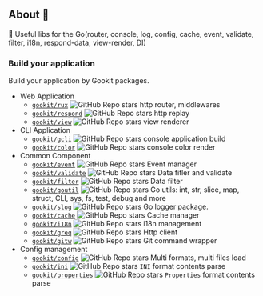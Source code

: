 ## About 👋

🧰 Useful libs for the Go(router, console, log, config, cache, event, validate, filter, i18n, respond-data, view-render, DI)


### Build your application

Build your application by Gookit packages.

- Web Application
  - [`gookit/rux`](https://github.com/gookit/rux) ![GitHub Repo stars](https://img.shields.io/github/stars/gookit/rux?style=flat-square) http router, middlewares
  - [`gookit/respond`](https://github.com/gookit/respond) ![GitHub Repo stars](https://img.shields.io/github/stars/gookit/respond?style=flat-square) http replay 
  - [`gookit/view`](https://github.com/gookit/view) ![GitHub Repo stars](https://img.shields.io/github/stars/gookit/view?style=flat-square) view renderer
- CLI Application
  - [`gookit/gcli`](https://github.com/gookit/gcli) ![GitHub Repo stars](https://img.shields.io/github/stars/gookit/gcli?style=flat-square) console application build
  - [`gookit/color`](https://github.com/gookit/color) ![GitHub Repo stars](https://img.shields.io/github/stars/gookit/color?style=flat-square) console color render
- Common Component
  - [`gookit/event`](https://github.com/gookit/event) ![GitHub Repo stars](https://img.shields.io/github/stars/gookit/event?style=flat-square) Event manager
  - [`gookit/validate`](https://github.com/gookit/validate) ![GitHub Repo stars](https://img.shields.io/github/stars/gookit/validate?style=flat-square) Data fitler and validate
  - [`gookit/filter`](https://github.com/gookit/filter) ![GitHub Repo stars](https://img.shields.io/github/stars/gookit/filter?style=flat-square) Data filter
  - [`gookit/goutil`](https://github.com/gookit/goutil) ![GitHub Repo stars](https://img.shields.io/github/stars/gookit/goutil?style=flat-square) Go utils: int, str, slice, map, struct, CLI, sys, fs, test, debug and more
  - [`gookit/slog`](https://github.com/gookit/slog) ![GitHub Repo stars](https://img.shields.io/github/stars/gookit/slog?style=flat-square) Go logger package.
  - [`gookit/cache`](https://github.com/gookit/cache) ![GitHub Repo stars](https://img.shields.io/github/stars/gookit/cache?style=flat-square) Cache manager
  - [`gookit/i18n`](https://github.com/gookit/i18n) ![GitHub Repo stars](https://img.shields.io/github/stars/gookit/i18n?style=flat-square) i18n management
  - [`gookit/greq`](https://github.com/gookit/greq) ![GitHub Repo stars](https://img.shields.io/github/stars/gookit/greq?style=flat-square) Http client
  - [`gookit/gitw`](https://github.com/gookit/gitw) ![GitHub Repo stars](https://img.shields.io/github/stars/gookit/gitw?style=flat-square) Git command wrapper
- Config management
  - [`gookit/config`](https://github.com/gookit/config) ![GitHub Repo stars](https://img.shields.io/github/stars/gookit/config?style=flat-square) Multi formats, multi files load
  - [`gookit/ini`](https://github.com/gookit/ini) ![GitHub Repo stars](https://img.shields.io/github/stars/gookit/ini?style=flat-square) `INI` format contents parse
  - [`gookit/properties`](https://github.com/gookit/properties) ![GitHub Repo stars](https://img.shields.io/github/stars/gookit/properties?style=flat-square) `Properties` format contents parse

<!--

**Here are some ideas to get you started:**

🙋‍♀️ A short introduction - what is your organization all about?
🌈 Contribution guidelines - how can the community get involved?
👩‍💻 Useful resources - where can the community find your docs? Is there anything else the community should know?
🍿 Fun facts - what does your team eat for breakfast?
🧙 Remember, you can do mighty things with the power of [Markdown](https://docs.github.com/github/writing-on-github/getting-started-with-writing-and-formatting-on-github/basic-writing-and-formatting-syntax)
-->


